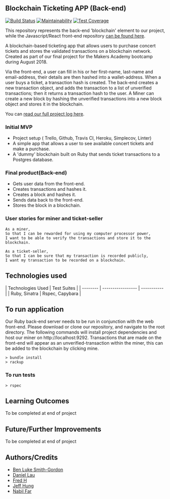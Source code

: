 ## Blockchain Ticketing APP (Back-end)

[![Build Status](https://travis-ci.org/bilfar/blockchain-backend-ruby.svg?branch=master)](https://travis-ci.org/bilfar/blockchain-backend-ruby)
[![Maintainability](https://api.codeclimate.com/v1/badges/f89421f12fd5fbc684ac/maintainability)](https://codeclimate.com/github/bilfar/blockchain-backend-ruby/maintainability)
[![Test Coverage](https://api.codeclimate.com/v1/badges/f89421f12fd5fbc684ac/test_coverage)](https://codeclimate.com/github/bilfar/blockchain-backend-ruby/test_coverage)

This repository represents the back-end 'blockchain' element to our project, while the Javascript/React front-end repository [can be found here](https://github.com/jeff1108/blockchain-ticketing-app).

A blockchain-based ticketing app that allows users to purchase concert tickets and stores the validated transactions on a blockchain network. Created as part of our final project for the Makers Academy bootcamp during August 2018.

Via the front-end, a user can fill in his or her first-name, last-name and email-address, their details are then hashed into a wallet-address. When a user buys a ticket, a transaction hash is created. The back-end creates a new transaction object, and adds the transaction to a list of unverified transactions; then it returns a transaction hash to the user. A Miner can create a new block by hashing the unverified transactions into a new block object and stores it in the blockchain.

You can [read our full project log here](https://hackmd.io/FugFiGBnQ0ivaJpLaANYhQ).

### Initial MVP
* Project setup ( Trello, Github, Travis CI, Heroku, Simplecov, Linter)
* A simple app that allows a user to see available concert tickets and make a purchase.
* A 'dummy' blockchain built on Ruby that sends ticket transactions to a Postgres database.

### Final product(Back-end)
* Gets user data from the front-end.
* Creates transactions and hashes it.
* Creates a block and hashes it.
* Sends data back to the front-end.
* Stores the block in a blockchain.

### User stories for miner and ticket-seller
```
As a miner,
So that I can be rewarded for using my computer processor power,
I want to be able to verify the transactions and store it to the blockchain.
```
```
As a ticket-seller,
So that I can be sure that my transaction is recorded publicly,
I want my transaction to be recorded on a blockchain.
```

## Technologies used
| Technologies Used | Test Suites |
| -------- | ----------------- | ----------- |
| Ruby, Sinatra     | Rspec, Capybara       |

## To run application

Our Ruby back-end server needs to be run in conjunction with the web front-end. Please download or clone our repository, and navigate to the root directory. The following commands will install project dependencies and host our miner on http://localhost:9292. Transactions that are made on the front-end will appear as an unverified-transaction within the miner, this can be added to the blockchain by clicking mine.

```
> bundle install
> rackup
```

### To run tests
```
> rspec
```

## Learning Outcomes
To be completed at end of project

## Future/Further Improvements
To be completed at end of project

## Authors/Credits
* [Ben Luke Smith-Gordon](https://github.com/Ben-893)
* [Daniel Lau](https://github.com/dct-lau17)
* [Fred H](https://github.com/archmagos)
* [Jeff Hung](https://github.com/jeff1108)
* [Nabil Far](https://github.com/bilfar)
